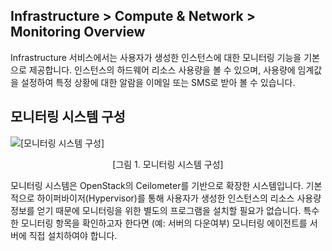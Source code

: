 ## Infrastructure > Compute & Network > Monitoring Overview

Infrastructure 서비스에서는 사용자가 생성한 인스턴스에 대한 모니터링 기능을 기본으로 제공합니다.
인스턴스의 하드웨어 리소스 사용량을 볼 수 있으며, 사용량에 임계값을 설정하여 특정 상황에 대한 알람을 이메일 또는 SMS로 받아 볼 수 있습니다.

## 모니터링 시스템 구성

![[모니터링 시스템 구성]](http://static.toastoven.net/toastcloud/static/common/img/cms_img/monitoring/img_1.jpg)
<center>[그림 1. 모니터링 시스템 구성]</center>

모니터링 시스템은 OpenStack의 Ceilometer를 기반으로 확장한 시스템입니다.
기본적으로 하이퍼바이저(Hypervisor)를 통해 사용자가 생성한 인스턴스의 리소스 사용량 정보를 얻기 때문에 모니터링을 위한 별도의 프로그램을 설치할 필요가 없습니다. 특수한 모니터링 항목을 확인하고자 한다면 (예: 서버의 다운여부) 모니터링 에이전트를 서버에 직접 설치하여야 합니다.
